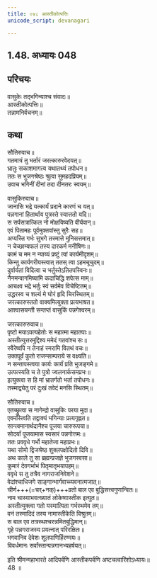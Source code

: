 ```yaml
---
title: ०४८ आस्तीकोत्पत्तिः
unicode_script: devanagari

---
```

## 1.48. अध्यायः 048

## परिचयः

वासुकेः तद्भगिन्याश्च संवादः॥  
आस्तीकोत्पत्तिः॥  
तन्नामनिर्वचनम्॥  

## कथा

सौतिरुवाच॥  
गतमात्रं तु भर्तारं जरत्कारुरवेदयत्॥  
भ्रातुः सकाशमागत्य यथातथ्यं तपोधन॥  
ततः स भुजगश्रेष्ठः श्रुत्वा सुमहदप्रियम्॥  
उवाच भगिनीं दीनां तदा दीनतरः स्वयम्॥  

वासुकिरुवाच॥  
जानासि भद्रे यत्कार्यं प्रदाने कारणं च यत्॥  
पन्नगानां हितार्थाय पुत्रस्ते स्यात्ततो यदि॥  
स सर्पसत्रात्किल नो मोक्षयिष्यति वीर्यवान्॥  
एवं पितामहः पूर्वमुक्तवांस्तु सुरैः सह॥  
अप्यस्ति गर्भः सुभगे तस्मात्ते मुनिसत्तमात्॥  
न चेच्छाम्यफलं तस्य दारकर्म मनीषिणः॥  
कामं च मम न न्याय्यं प्रष्टुं त्वां कार्यमीदृशम्॥  
किन्तु कार्यगरीयस्त्वात् ततस् त्वा ऽहमचूचुदम्॥  
दुर्वार्यतां विदित्वा च भर्तुस्तेऽतितपस्विनः॥  
नैनमन्वागमिष्यामि कदाचिद्धि शपेत्स माम्॥  
आचक्ष्व भद्रे भर्तुः स्वं सर्वमेव विचेष्टितम्॥  
उद्धरस्व च शल्यं मे घोरं हृदि चिरस्थितम्॥  
जरत्कारुस्ततो वाक्यमित्युक्ता प्रत्यभाषत॥  
आश्वासयन्ती सन्तप्तं वासुकिं पन्नगेश्वरम्॥  

जरत्कारुरुवाच॥  
पृष्टो मयाऽपत्यहेतोः स महात्मा महातपाः॥  
अस्तीत्युत्तरमुद्दिश्य ममेदं गतवांश्च सः॥  
स्वैरेष्वपि न तेनाहं स्मरामि वितथं वचः॥  
उक्तपूर्वं कुतो राजन्साम्पराये स वक्ष्यति॥  
न सन्तापस्त्वया कार्यः कार्यं प्रति भुजङ्गमे॥  
उत्पत्स्यति च ते पुत्रो ज्वलनार्कसमप्रभः॥  
इत्युक्त्वा स हि मां भ्रातर्गतो भर्ता तपोधनः॥  
तस्माद्व्येतु परं दुःखं तवेदं मनसि स्थितम्॥  

सौतिरुवाच॥  
एतच्छ्रुत्वा स नागेन्द्रो वासुकिः परया मुदा॥  
एवमस्त्विति तद्वाक्यं भगिन्याः प्रत्यगृह्णत॥  
सान्त्वमानार्थदानैश्च पूजया चारुरूपया॥  
सोदर्यां पूजयामास स्वसारं पन्नगोत्तमः॥  
ततः प्रववृधे गर्भो महातेजा महाप्रभः॥  
यथा सोमो द्विजश्रेष्ठ शुक्लपक्षोदितो दिवि॥  
अथ काले तु सा ब्रह्मन्प्रजज्ञे भुजगस्वसा॥  
कुमारं देवगर्भाभं पितृमातृभयापहम्॥  
ववृधे स तु तत्रैव नागराजनिवेशने॥  
वेदांश्चाधिजगे साङ्गान्भार्गवाच्च्यवनात्मजात्॥  
चीर्ण+++(=चर्+नक्)+++व्रतो बाल एव बुद्धिसत्त्वगुणान्वितः॥  
नाम चास्याभवत्ख्यातं लोकेष्वास्तीक इत्युत॥  
अस्तीत्युक्त्वा गतो यस्मात्पिता गर्भस्थमेव तम्॥  
वनं तस्मादिदं तस्य नामास्तीकेति विश्रुतम्॥  
स बाल एव तत्रस्थश्चरन्नमितबुद्धिमान्॥  
गृहे पन्नगराजस्य प्रयत्नात् परिरक्षितः॥  
भगवानिव देवेशः शूलपाणिर्हिरण्मयः॥  
विवर्धमानः सर्वांस्तान्पन्नगानभ्यहर्षयत्॥  

इति श्रीमन्महाभारते आदिपर्वणि आस्तीकपर्वणि अष्टचत्वारिंशोऽध्यायः॥  
48 ॥  